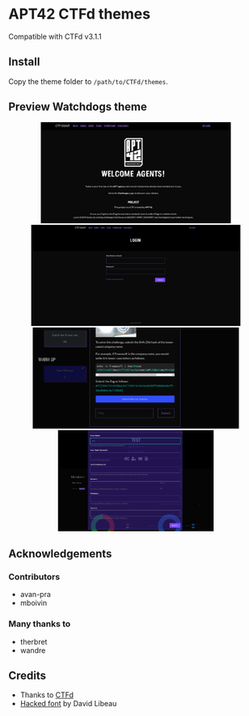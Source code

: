 # APT42 CTFd themes

Compatible with CTFd v3.1.1

## Install

Copy the theme folder to `/path/to/CTFd/themes`.

## Preview Watchdogs theme

<p align="center">
  <img src="screenshots/preview00.png" alt="main page" height="200" /> <img src="screenshots/preview01.png" alt="login" height="200" />
  <img src="screenshots/preview02.png" alt="challenge" height="200" /> <img src="screenshots/preview03.png" alt="team" height="200" />
</p>

## Acknowledgements

### Contributors

* avan-pra
* mboivin

### Many thanks to

* therbret
* wandre

## Credits

- Thanks to [CTFd](https://github.com/CTFd/CTFd)
- [Hacked font](https://watchdogsfont.com/) by David Libeau
